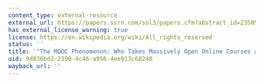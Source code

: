 ```yaml
---
content_type: external-resource
external_url: https://papers.ssrn.com/sol3/papers.cfm?abstract_id=2350964
has_external_license_warning: true
license: https://en.wikipedia.org/wiki/All_rights_reserved
status: ''
title: '"The MOOC Phenomenon: Who Takes Massively Open Online Courses and Why?"'
uid: 9d836bd3-2190-4c46-a956-4ee913c68240
wayback_url: ''
---
```


